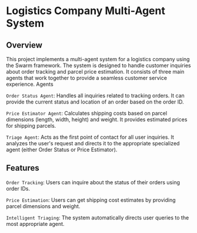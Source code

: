 # Logistics Company Multi-Agent System
## Overview
This project implements a multi-agent system for a logistics company using the Swarm framework. The system is designed to handle customer inquiries about order tracking and parcel price estimation. It consists of three main agents that work together to provide a seamless customer service experience.
Agents

`Order Status Agent`: Handles all inquiries related to tracking orders. It can provide the current status and location of an order based on the order ID.

`Price Estimator Agent`: Calculates shipping costs based on parcel dimensions (length, width, height) and weight. It provides estimated prices for shipping parcels.

`Triage Agent`: Acts as the first point of contact for all user inquiries. It analyzes the user's request and directs it to the appropriate specialized agent (either Order Status or Price Estimator).

## Features

`Order Tracking`: Users can inquire about the status of their orders using order IDs.

`Price Estimation`: Users can get shipping cost estimates by providing parcel dimensions and weight.

`Intelligent Triaging`: The system automatically directs user queries to the most appropriate agent.
